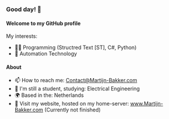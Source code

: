 ### Good day! 🤖

#### Welcome to my GitHub profile

My interests: 
- 🧑‍💻 Programming (Structred Text [ST], C#, Python)
- 🤖 Automation Technology

#### About

- 📫 How to reach me: Contact@Martijn-Bakker.com
- 🏫 I'm still a student, studying: Electrical Engineering
- 🌍 Based in the: Netherlands
- 🔗 Visit my website, hosted on my home-server: www.Martijn-Bakker.com (Currently not finished)

<!--
**Bakker-Martijn/Bakker-Martijn** is a ✨ _special_ ✨ repository because its `README.md` (this file) appears on your GitHub profile.

Here are some ideas to get you started:

- 🔭 I’m currently working on ...
- 🌱 I’m currently learning ...
- 👯 I’m looking to collaborate on ...
- 🤔 I’m looking for help with ...
- 💬 Ask me about ...
- 📫 How to reach me: ...
- 😄 Pronouns: ...
- ⚡ Fun fact: ...
-->
